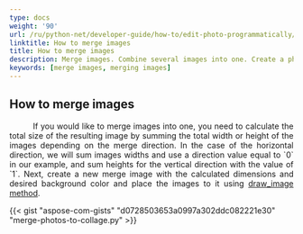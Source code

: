 ```yaml
---
type: docs
weight: '90'
url: /ru/python-net/developer-guide/how-to/edit-photo-programmatically/merge-images
linktitle: How to merge images
title: How to merge images
description: Merge images. Combine several images into one. Create a photo collage.
keywords: [merge images, merging images]
---
```


## How to merge images

<p align='justify'>
&nbsp;&nbsp;&nbsp;&nbsp;&nbsp;&nbsp;&nbsp;&nbsp;
If you would like to merge images into one, you need to calculate the total size of the resulting image by summing the total width or height of the images depending on the merge direction. In the case of the horizontal direction, we will sum images widths and use a direction value equal to `0` in our example, and sum heights for the vertical direction with the value of `1`. Next, create a new merge image with the calculated dimensions and desired background color and place the images to it using <a href="https://reference.aspose.com/imaging/ru/python-net/aspose.imaging/graphics/#draw_image_source_image_rect_58">draw_image method</a>.
</p>

{{< gist "aspose-com-gists" "d0728503653a0997a302ddc082221e30" "merge-photos-to-collage.py" >}}
